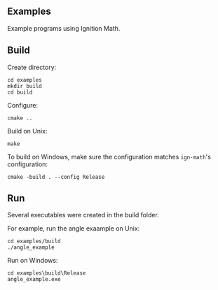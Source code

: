 ## Examples

Example programs using Ignition Math.

## Build

Create directory:

```
cd examples
mkdir build
cd build
```

Configure:

```
cmake ..
```

Build on Unix:


```
make
```

To build on Windows, make sure the configuration matches `ign-math`'s 
configuration:

```
cmake -build . --config Release
```

## Run

Several executables were created in the build folder. 

For example, run the angle exaample on Unix:

```
cd examples/build
./angle_example
```

Run on Windows:

```
cd examples\build\Release
angle_example.exe
```
